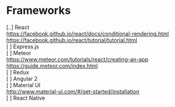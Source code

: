# Frameworks

[..] React  
 https://facebook.github.io/react/docs/conditional-rendering.html  
 https://facebook.github.io/react/tutorial/tutorial.html  
[ ] Express.js  
[ ] Meteor  
https://www.meteor.com/tutorials/react/creating-an-app  
https://guide.meteor.com/index.html  
[ ] Redux  
[ ] Angular 2  
[ ] Material UI  
http://www.material-ui.com/#/get-started/installation   
[ ] React Native  
